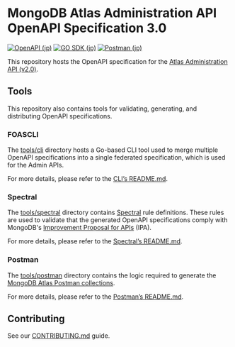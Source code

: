 # MongoDB Atlas Administration API OpenAPI Specification 3.0
[![OpenAPI (jp)](https://img.shields.io/badge/openapi-click%20to%20preview-rgb(71%2C162%2C72)?style=for-the-badge&logo=mongodb)](https://www.mongodb.com/docs/api/doc/atlas-admin-api-v2/)
[![GO SDK (jp)](https://img.shields.io/badge/GO%20SDK-click%20to%20open-rgb(21%2C151%2C183)?style=for-the-badge&logo=go)](https://github.com/mongodb/atlas-sdk-go)
[![Postman (jp)](https://img.shields.io/badge/Postman-click%20to%20open-rgb(239%2C91%2C37)?style=for-the-badge&logo=postman)](https://www.postman.com/mongodb-devrel/workspace/mongodb-atlas-administration-apis/overview)

This repository hosts the OpenAPI specification for the [Atlas Administration API (v2.0)](https://www.mongodb.com/docs/atlas/reference/api-resources-spec/v2/).



## Tools
This repository also contains tools for validating, generating, and distributing OpenAPI specifications.
### FOASCLI
The [tools/cli](tools/cli) directory hosts a Go-based CLI tool used to merge multiple OpenAPI specifications into a single federated specification, which is used for the Admin APIs. 

For more details, please refer to the [CLI’s README.md](tools/cli/README.md).

### Spectral
The [tools/spectral](tools/spectral) directory contains [Spectral](https://github.com/stoplightio/spectral) rule definitions.
These rules are used to validate that the generated OpenAPI specifications comply with MongoDB's [Improvement Proposal for APIs](https://mongodb.github.io/ipa/) (IPA).

For more details, please refer to the [Spectral’s README.md](tools/spectral/README.md).


### Postman
The [tools/postman](tools/postman) directory contains the logic required to generate the [MongoDB Atlas Postman collections](https://www.postman.com/mongodb-devrel?tab=collections).

For more details, please refer to the [Postman’s README.md](tools/postman/README.md).



## Contributing
See our [CONTRIBUTING.md](CONTRIBUTING.md) guide.
